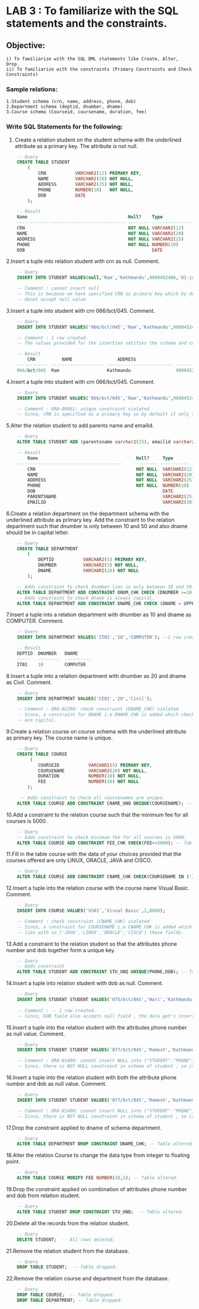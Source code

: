 # LAB 3 : To familiarize with the SQL statements and the constraints.

## Objective:

    i) To familiarize with the SQL DML statements like Create, Alter, Drop.
    ii) To familiarize with the constraints (Primary Constraints and Check Constraints)

### Sample relations:

    1.Student schema (crn, name, address, phone, dob)
    2.Department schema (deptid, dnumber, dname)
    3.Course schema (Courseid, coursename, duration, fee)

### Write SQL Statements for the following:

1. Create a relation student on the student schema with the underlined attribute as a primary key. The attribute is not null.

```sql
    -- Query
    CREATE TABLE STUDENT
        (
            CRN           VARCHAR2(12) PRIMARY KEY,
            NAME          VARCHAR2(20) NOT NULL,
            ADDRESS       VARCHAR2(25) NOT NULL,
            PHONE         NUMBER(10)   NOT NULL,
            DOB           DATE
        );

    -- Result
    Name                                      Null?    Type
    ----------------------------------------- -------- ----------------
    CRN                                       NOT NULL VARCHAR2(12)
    NAME                                      NOT NULL VARCHAR2(20)
    ADDRESS                                   NOT NULL VARCHAR2(25)
    PHONE                                     NOT NULL NUMBER(10)
    DOB                                                DATE
```

2.Insert a tuple into relation student with crn as null. Comment.

```sql
    -- Query
    INSERT INTO STUDENT VALUES(null,'Ram','Kathmandu',9800452486,'01-jan-95');

    -- Comment : cannot insert null
    -- This is because we have specified CRN as primary key which by default
    -- donot accept null value
```

3.Insert a tuple into student with crn 066/bct/045. Comment.

```sql
    -- Query
    INSERT INTO STUDENT VALUES('066/bct/045','Ram','Kathmandu',9800452486,'01-jan-95');

    -- Comment : 1 row created.
    -- The values provided for the insertion satifies the schema and constraints of the table.

    -- Result
        CRN          NAME                 ADDRESS                        PHONE DOB
    ------------ -------------------- ------------------------- ---------- ---------
    066/bct/045  Ram                  Kathmandu                 9800452486 01-JAN-95

```

4.Insert a tuple into student with crn 066/bct/045. Comment.

```sql
    -- Query
    INSERT INTO STUDENT VALUES('066/bct/045','Ram','Kathmandu',9800452486,'01-jan-95');

    -- Comment : ORA-00001: unique constraint violated
    -- Since, CRN is specified as a primary key so by default it only takes unique values.
```

5.Alter the relation student to add parents name and emailid.

```sql
    -- Query
    ALTER TABLE STUDENT ADD (parentsname varchar2(25), emailid varchar2(30));

    -- Result
        Name                                     Null?     Type
    ----------------------------------------    --------- -----------
        CRN                                      NOT NULL  VARCHAR2(12)
        NAME                                     NOT NULL  VARCHAR2(20)
        ADDRESS                                  NOT NULL  VARCHAR2(25)
        PHONE                                    NOT NULL  NUMBER(10)
        DOB                                                DATE
        PARENTSNAME                                        VARCHAR2(25)
        EMAILID                                            VARCHAR2(30)
```

6.Create a relation department on the department schema with the underlined attribute as primary key.
Add the constraint to the relation department such that dnumber is only between 10 and 50 and also dname should be in capital letter.

```sql
    -- Query
    CREATE TABLE DEPARTMENT
        (
            DEPTID           VARCHAR2(5) PRIMARY KEY,
            DNUMBER          VARCHAR2(3) NOT NULL,
            DNAME            VARCHAR2(20) NOT NULL
        );

    -- Adds constraint to check dnumber lies in only between 10 and 50.
    ALTER TABLE DEPARTMENT ADD CONSTRAINT DNUM_CHK CHECK (DNUMBER >=10 and DNUMBER <=50);
    -- Adds constraint to check dname is always capital.
    ALTER TABLE DEPARTMENT ADD CONSTRAINT DNAME_CHK CHECK (DNAME = UPPER(DNAME));


```

7.Insert a tuple into a relation department with dnumber as 10 and dname as COMPUTER. Comment.

```sql
    -- Query
    INSERT INTO DEPARTMENT VALUES('IT01','10','COMPUTER'); --1 row created.

    -- Result
    DEPTID  DNUMBER   DNAME
    -----   --------  ----------
    IT01    10        COMPUTER
```

8.Insert a tuple into a relation department with dnumber as 20 and dname as Civil. Comment.

```sql
    -- Query
    INSERT INTO DEPARTMENT VALUES('CE01','20','Civil');

    -- Comment : ORA-02290: check constraint (DNAME_CHK) violated
    -- Since, a constraint for DNAME i.e DNAME_CHK is added which checks if all the DNAME field
    -- are capital.

```

9.Create a relation course on course schema with the underlined attribute as primary key. The course name is unique.

```sql
    -- Query
    CREATE TABLE COURSE
         (
            COURSEID           VARCHAR2(5) PRIMARY KEY,
            COURSENAME         VARCHAR2(20) NOT NULL,
            DURATION           NUMBER(10) NOT NULL,
            FEE                NUMBER(10) NOT NULL
        );

     -- Adds constraint to check all coursenames are unique.
    ALTER TABLE COURSE ADD CONSTRAINT CNAME_UNQ UNIQUE(COURSENAME); -- Table altered.

```

10.Add a constraint to the relation course such that the minimum fee for all courses is 5000.

```sql
    -- Query
    -- Adds constraint to check minimum fee for all courses is 5000.
    ALTER TABLE COURSE ADD CONSTRAINT FEE_CHK CHECK(FEE>=5000); -- Table altered.
```

11.Fill in the table course with the data of your choices provided that the courses offered are only LINUX, ORACLE, JAVA and CISCO.

```sql
    -- Query
    ALTER TABLE COURSE ADD CONSTRAINT CNAME_CHK CHECK(COURSENAME IN ('JAVA','LINUX','ORACLE','CISCO')); -- Table altered.
```

12.Insert a tuple into the relation course with the course name Visual Basic. Comment.

```sql
    -- Query
    INSERT INTO COURSE VALUES('VS01','Visual Basic',2,8000);

    -- Comment : check constraint (CNAME_CHK) violated
    -- Since, a constraint for COURSENAME i.e CNAME_CHK is added which checks if all the COURSENAME field
    -- lies with in ('JAVA','LINUX','ORACLE','CISCO') these fields.

```

13.Add a constraint to the relation student so that the attributes phone number and dob together form a unique key.

```sql
    -- Query
    -- Adds constraint
    ALTER TABLE STUDENT ADD CONSTRAINT STU_UNQ UNIQUE(PHONE,DOB); -- Table altered.
```

14.Insert a tuple into relation student with dob as null. Comment.

```sql
    -- Query
    INSERT INTO STUDENT STUDENT VALUES('075/bct/045','Hari','Kathmandu',9800452486,null,'Mohan','eamil@email.com'); 
    
    -- Comment : -- 1 row created.
    -- Since, DOB field also accepts null field , the data get's inserted.

```

15.Insert a tuple into the relation student with the attributes phone number as null value. Comment.

```sql
    -- Query
    INSERT INTO STUDENT STUDENT VALUES('077/bct/045','Ramesh','Kathmandu',null,'05-jan-95','Jetu','eamil@email.com'); 

    -- Comment : ORA-01400: cannot insert NULL into ("STUDENT"."PHONE")
    -- Since, there is NOT NULL constraint in schema of student , so it doesnot allow data insertion with null phone no.

```

16.Insert a tuple into the relation student with both the attribute phone number and dob as null value. Comment.

```sql
    -- Query
    INSERT INTO STUDENT STUDENT VALUES('077/bct/045','Ramesh','Kathmandu',null,null,'Jetu','eamil@email.com'); 

    -- Comment : ORA-01400: cannot insert NULL into ("STUDENT"."PHONE")
    -- Since, there is NOT NULL constraint in schema of student , so it doesnot allow data insertion with null phone no.

```

17.Drop the constraint applied to dname of schema department.

```sql
    -- Query
    ALTER TABLE DEPARTMENT DROP CONSTRAINT DNAME_CHK; -- Table altered.
```

18.Alter the relation Course to change the data type from integer to floating point.

```sql
    -- Query
    ALTER TABLE COURSE MODIFY FEE NUMBER(10,2); -- Table altered.
```

19.Drop the constraint applied on combination of attributes phone number and dob from relation student.

```sql
    -- Query
    ALTER TABLE STUDENT DROP CONSTRAINT STU_UNQ;  -- Table altered.
```

20.Delete all the records from the relation student.

```sql
    -- Query
    DELETE STUDENT;  -- All rows deleted.
```

21.Remove the relation student from the database.

```sql
    -- Query
    DROP TABLE STUDENT;  -- Table dropped.
```

22.Remove the relation course and department from the database.

```sql
    -- Query
    DROP TABLE COURSE;  -- Table dropped.
    DROP TABLE DEPARTMENT; -- Table dropped.
```

